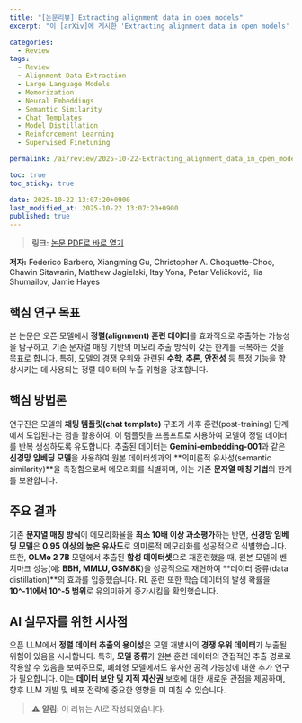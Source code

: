 ```yaml
---
title: "[논문리뷰] Extracting alignment data in open models"
excerpt: "이 [arXiv]에 게시한 'Extracting alignment data in open models' 논문에 대한 자세한 리뷰입니다."

categories:
  - Review
tags:
  - Review
  - Alignment Data Extraction
  - Large Language Models
  - Memorization
  - Neural Embeddings
  - Semantic Similarity
  - Chat Templates
  - Model Distillation
  - Reinforcement Learning
  - Supervised Finetuning

permalink: /ai/review/2025-10-22-Extracting_alignment_data_in_open_models/

toc: true
toc_sticky: true

date: 2025-10-22 13:07:20+0900
last_modified_at: 2025-10-22 13:07:20+0900
published: true
---
```

> **링크:** [논문 PDF로 바로 열기](https://arxiv.org/abs/2510.18554)

**저자:** Federico Barbero, Xiangming Gu, Christopher A. Choquette-Choo, Chawin Sitawarin, Matthew Jagielski, Itay Yona, Petar Veličković, Ilia Shumailov, Jamie Hayes



## 핵심 연구 목표
본 논문은 오픈 모델에서 **정렬(alignment) 훈련 데이터**를 효과적으로 추출하는 가능성을 탐구하고, 기존 문자열 매칭 기반의 메모리 추출 방식이 갖는 한계를 극복하는 것을 목표로 합니다. 특히, 모델의 경쟁 우위와 관련된 **수학, 추론, 안전성** 등 특정 기능을 향상시키는 데 사용되는 정렬 데이터의 누출 위험을 강조합니다.

## 핵심 방법론
연구진은 모델의 **채팅 템플릿(chat template)** 구조가 사후 훈련(post-training) 단계에서 도입된다는 점을 활용하여, 이 템플릿을 프롬프트로 사용하여 모델이 정렬 데이터를 반복 생성하도록 유도합니다. 추출된 데이터는 **Gemini-embedding-001**과 같은 **신경망 임베딩 모델**을 사용하여 원본 데이터셋과의 **의미론적 유사성(semantic similarity)**을 측정함으로써 메모리화를 식별하며, 이는 기존 **문자열 매칭 기법**의 한계를 보완합니다.

## 주요 결과
기존 **문자열 매칭 방식**이 메모리화율을 **최소 10배 이상 과소평가**하는 반면, **신경망 임베딩 모델**은 **0.95 이상의 높은 유사도**로 의미론적 메모리화를 성공적으로 식별했습니다. 또한, **OLMo 2 7B** 모델에서 추출된 **합성 데이터셋**으로 재훈련했을 때, 원본 모델의 벤치마크 성능(예: **BBH, MMLU, GSM8K**)을 성공적으로 재현하여 **데이터 증류(data distillation)**의 효과를 입증했습니다. RL 훈련 또한 학습 데이터의 발생 확률을 **10^-11에서 10^-5 범위**로 유의미하게 증가시킴을 확인했습니다.

## AI 실무자를 위한 시사점
오픈 LLM에서 **정렬 데이터 추출의 용이성**은 모델 개발사의 **경쟁 우위 데이터**가 누출될 위험이 있음을 시사합니다. 특히, **모델 증류**가 원본 훈련 데이터의 간접적인 추출 경로로 작용할 수 있음을 보여주므로, 폐쇄형 모델에서도 유사한 공격 가능성에 대한 추가 연구가 필요합니다. 이는 **데이터 보안 및 지적 재산권** 보호에 대한 새로운 관점을 제공하며, 향후 LLM 개발 및 배포 전략에 중요한 영향을 미 미칠 수 있습니다.

> ⚠️ **알림:** 이 리뷰는 AI로 작성되었습니다.